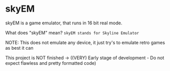 # skyEM
skyEM is a game emulator, that runs in 16 bit real mode.

What does "skyEM" mean?
  `skyEM stands for Skyline Emulator`

NOTE: This does not emulate any device, it just try's to emulate retro games as best it can

This project is NOT finished -> ((VERY) Early stage of development - Do not expect flawless and pretty formatted code)
